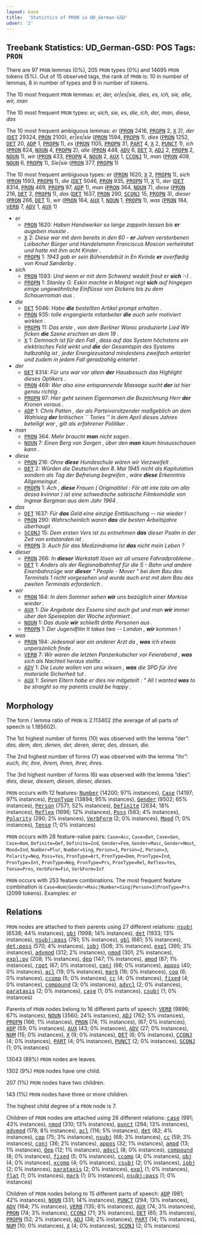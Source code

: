 ```yaml
---
layout: base
title:  'Statistics of PRON in UD_German-GSD'
udver: '2'
---
```


## Treebank Statistics: UD_German-GSD: POS Tags: `PRON`

There are 97 `PRON` lemmas (0%), 205 `PRON` types (0%) and 14695 `PRON` tokens (5%).
Out of 15 observed tags, the rank of `PRON` is: 10 in number of lemmas, 8 in number of types and 9 in number of tokens.

The 10 most frequent `PRON` lemmas: <em>er, der, er|es|sie, dies, es, ich, sie, alle, wir, man</em>

The 10 most frequent `PRON` types:  <em>er, sich, sie, es, die, ich, der, man, diese, das</em>

The 10 most frequent ambiguous lemmas: <em>er</em> (<tt><a href="de_gsd-pos-PRON.html">PRON</a></tt> 2416, <tt><a href="de_gsd-pos-PROPN.html">PROPN</a></tt> 2, <tt><a href="de_gsd-pos-X.html">X</a></tt> 2), <em>der</em> (<tt><a href="de_gsd-pos-DET.html">DET</a></tt> 29324, <tt><a href="de_gsd-pos-PRON.html">PRON</a></tt> 2100), <em>er|es|sie</em> (<tt><a href="de_gsd-pos-PRON.html">PRON</a></tt> 1594, <tt><a href="de_gsd-pos-PROPN.html">PROPN</a></tt> 1), <em>dies</em> (<tt><a href="de_gsd-pos-PRON.html">PRON</a></tt> 1252, <tt><a href="de_gsd-pos-DET.html">DET</a></tt> 20, <tt><a href="de_gsd-pos-ADP.html">ADP</a></tt> 1, <tt><a href="de_gsd-pos-PROPN.html">PROPN</a></tt> 1), <em>es</em> (<tt><a href="de_gsd-pos-PRON.html">PRON</a></tt> 1105, <tt><a href="de_gsd-pos-PROPN.html">PROPN</a></tt> 31, <tt><a href="de_gsd-pos-PART.html">PART</a></tt> 4, <tt><a href="de_gsd-pos-X.html">X</a></tt> 2, <tt><a href="de_gsd-pos-PUNCT.html">PUNCT</a></tt> 1), <em>ich</em> (<tt><a href="de_gsd-pos-PRON.html">PRON</a></tt> 824, <tt><a href="de_gsd-pos-NOUN.html">NOUN</a></tt> 4, <tt><a href="de_gsd-pos-PROPN.html">PROPN</a></tt> 2), <em>alle</em> (<tt><a href="de_gsd-pos-PRON.html">PRON</a></tt> 448, <tt><a href="de_gsd-pos-ADV.html">ADV</a></tt> 6, <tt><a href="de_gsd-pos-DET.html">DET</a></tt> 3, <tt><a href="de_gsd-pos-ADJ.html">ADJ</a></tt> 2, <tt><a href="de_gsd-pos-PROPN.html">PROPN</a></tt> 2, <tt><a href="de_gsd-pos-NOUN.html">NOUN</a></tt> 1), <em>wir</em> (<tt><a href="de_gsd-pos-PRON.html">PRON</a></tt> 433, <tt><a href="de_gsd-pos-PROPN.html">PROPN</a></tt> 4, <tt><a href="de_gsd-pos-NOUN.html">NOUN</a></tt> 2, <tt><a href="de_gsd-pos-AUX.html">AUX</a></tt> 1, <tt><a href="de_gsd-pos-CCONJ.html">CCONJ</a></tt> 1), <em>man</em> (<tt><a href="de_gsd-pos-PRON.html">PRON</a></tt> 409, <tt><a href="de_gsd-pos-NOUN.html">NOUN</a></tt> 6, <tt><a href="de_gsd-pos-PROPN.html">PROPN</a></tt> 1), <em>Sie|sie</em> (<tt><a href="de_gsd-pos-PRON.html">PRON</a></tt> 377, <tt><a href="de_gsd-pos-PROPN.html">PROPN</a></tt> 1)

The 10 most frequent ambiguous types:  <em>er</em> (<tt><a href="de_gsd-pos-PRON.html">PRON</a></tt> 1620, <tt><a href="de_gsd-pos-X.html">X</a></tt> 2, <tt><a href="de_gsd-pos-PROPN.html">PROPN</a></tt> 1), <em>sich</em> (<tt><a href="de_gsd-pos-PRON.html">PRON</a></tt> 1593, <tt><a href="de_gsd-pos-PROPN.html">PROPN</a></tt> 1), <em>die</em> (<tt><a href="de_gsd-pos-DET.html">DET</a></tt> 5046, <tt><a href="de_gsd-pos-PRON.html">PRON</a></tt> 935, <tt><a href="de_gsd-pos-PROPN.html">PROPN</a></tt> 11, <tt><a href="de_gsd-pos-X.html">X</a></tt> 1), <em>der</em> (<tt><a href="de_gsd-pos-DET.html">DET</a></tt> 8314, <tt><a href="de_gsd-pos-PRON.html">PRON</a></tt> 469, <tt><a href="de_gsd-pos-PROPN.html">PROPN</a></tt> 97, <tt><a href="de_gsd-pos-ADP.html">ADP</a></tt> 1), <em>man</em> (<tt><a href="de_gsd-pos-PRON.html">PRON</a></tt> 364, <tt><a href="de_gsd-pos-NOUN.html">NOUN</a></tt> 7), <em>diese</em> (<tt><a href="de_gsd-pos-PRON.html">PRON</a></tt> 216, <tt><a href="de_gsd-pos-DET.html">DET</a></tt> 2, <tt><a href="de_gsd-pos-PROPN.html">PROPN</a></tt> 1), <em>das</em> (<tt><a href="de_gsd-pos-DET.html">DET</a></tt> 1637, <tt><a href="de_gsd-pos-PRON.html">PRON</a></tt> 290, <tt><a href="de_gsd-pos-SCONJ.html">SCONJ</a></tt> 15, <tt><a href="de_gsd-pos-PROPN.html">PROPN</a></tt> 3), <em>dieser</em> (<tt><a href="de_gsd-pos-PRON.html">PRON</a></tt> 266, <tt><a href="de_gsd-pos-DET.html">DET</a></tt> 1), <em>wir</em> (<tt><a href="de_gsd-pos-PRON.html">PRON</a></tt> 164, <tt><a href="de_gsd-pos-AUX.html">AUX</a></tt> 1, <tt><a href="de_gsd-pos-NOUN.html">NOUN</a></tt> 1, <tt><a href="de_gsd-pos-PROPN.html">PROPN</a></tt> 1), <em>was</em> (<tt><a href="de_gsd-pos-PRON.html">PRON</a></tt> 184, <tt><a href="de_gsd-pos-VERB.html">VERB</a></tt> 7, <tt><a href="de_gsd-pos-ADV.html">ADV</a></tt> 1, <tt><a href="de_gsd-pos-AUX.html">AUX</a></tt> 1)


* <em>er</em>
  * <tt><a href="de_gsd-pos-PRON.html">PRON</a></tt> 1620: <em>Haben Handwerker so lange zappeln lassen bis <b>er</b> augeben musste .</em>
  * <tt><a href="de_gsd-pos-X.html">X</a></tt> 2: <em>Diese war mit dem bereits in den 60 - <b>er</b> Jahren verstorbenen Laibacher Bürger und Handelsmann Franciscus Moscon verheiratet und hatte mit ihm acht Kinder .</em>
  * <tt><a href="de_gsd-pos-PROPN.html">PROPN</a></tt> 1: <em>1943 gab er sein Bühnendebüt in En Kvinde <b>er</b> overflødig von Knud Sønderby .</em>
* <em>sich</em>
  * <tt><a href="de_gsd-pos-PRON.html">PRON</a></tt> 1593: <em>Und wenn er mit dem Schwanz wedelt freut er <b>sich</b> :-) .</em>
  * <tt><a href="de_gsd-pos-PROPN.html">PROPN</a></tt> 1: <em>Stanley G. Eskin machte in Maigret regt <b>sich</b> auf hingegen einige ungewöhnliche Einflüsse von Dickens bis zu dem Schauerroman aus .</em>
* <em>die</em>
  * <tt><a href="de_gsd-pos-DET.html">DET</a></tt> 5046: <em>Habe <b>die</b> bestellten Artikel prompt erhalten .</em>
  * <tt><a href="de_gsd-pos-PRON.html">PRON</a></tt> 935: <em>tolle engangierte mitarbeiter <b>die</b> auch sehr motiviert wirkten .</em>
  * <tt><a href="de_gsd-pos-PROPN.html">PROPN</a></tt> 11: <em>Das erste , von dem Berliner Woroc produzierte Lied Wir ficken <b>die</b> Szene erschien an dem 19 .</em>
  * <tt><a href="de_gsd-pos-X.html">X</a></tt> 1: <em>Demnach ist für den Fall , dass auf das System höchstens ein elektrisches Feld wirkt und <b>die</b> der Gesamtspin des Systems halbzahlig ist , jeder Energiezustand mindestens zweifach entartet und zudem in jedem Fall geradzahlig entartet .</em>
* <em>der</em>
  * <tt><a href="de_gsd-pos-DET.html">DET</a></tt> 8314: <em>Für uns war vor allem <b>der</b> Hausbesuch das Highlight dieses Optikers .</em>
  * <tt><a href="de_gsd-pos-PRON.html">PRON</a></tt> 469: <em>Wer also eine entspannende Massage sucht <b>der</b> ist hier genau richtig .</em>
  * <tt><a href="de_gsd-pos-PROPN.html">PROPN</a></tt> 97: <em>Hier geht seinem Eigennamen die Bezeichnung Herr <b>der</b> Kronen voraus .</em>
  * <tt><a href="de_gsd-pos-ADP.html">ADP</a></tt> 1: <em>Chris Patten , der als Parteivorsitzender maßgeblich an dem Wahlsieg <b>der</b> britischen `` Tories '' in dem April dieses Jahres beteiligt war , gilt als erfahrener Politiker .</em>
* <em>man</em>
  * <tt><a href="de_gsd-pos-PRON.html">PRON</a></tt> 364: <em>Mehr braucht <b>man</b> nicht sagen .</em>
  * <tt><a href="de_gsd-pos-NOUN.html">NOUN</a></tt> 7: <em>Einen Berg von Sorgen , über den <b>man</b> kaum hinausschauen kann .</em>
* <em>diese</em>
  * <tt><a href="de_gsd-pos-PRON.html">PRON</a></tt> 216: <em>Ohne <b>diese</b> Hundeschule wären wir Verzweifelt .</em>
  * <tt><a href="de_gsd-pos-DET.html">DET</a></tt> 2: <em>Würden die Deutschen den 8. Mai 1945 nicht als Kapitulation sondern als Tag der Befreiung begreifen , wäre <b>diese</b> Erkenntnis Allgemeingut .</em>
  * <tt><a href="de_gsd-pos-PROPN.html">PROPN</a></tt> 1: <em>Ach , <b>diese</b> Frauen ( Originaltitel : För att inte tala om alla dessa kvinnor ) ist eine schwedische satirische Filmkomödie von Ingmar Bergman aus dem Jahr 1964 .</em>
* <em>das</em>
  * <tt><a href="de_gsd-pos-DET.html">DET</a></tt> 1637: <em>Für <b>das</b> Geld eine einzige Enttäuschung -- nie wieder !</em>
  * <tt><a href="de_gsd-pos-PRON.html">PRON</a></tt> 290: <em>Wahrscheinlich waren <b>das</b> die besten Arbeitsjahre überhaupt .</em>
  * <tt><a href="de_gsd-pos-SCONJ.html">SCONJ</a></tt> 15: <em>Dem ersten Vers ist zu entnehmen <b>das</b> dieser Psalm in der Zeit von entstanden ist .</em>
  * <tt><a href="de_gsd-pos-PROPN.html">PROPN</a></tt> 3: <em>Auch für das Medizindrama Ist <b>das</b> nicht mein Leben ?</em>
* <em>dieser</em>
  * <tt><a href="de_gsd-pos-PRON.html">PRON</a></tt> 266: <em>In <b>dieser</b> Werkstatt lösen wir all unsere Fahradprobleme .</em>
  * <tt><a href="de_gsd-pos-DET.html">DET</a></tt> 1: <em>Anders als der Regionalbahnhof für die S - Bahn und andere Eisenbahnzüge war <b>dieser</b> " People - Mover " bei dem Bau des Terminals 1 nicht vorgesehen und wurde auch erst mit dem Bau des zweiten Terminals erforderlich .</em>
* <em>wir</em>
  * <tt><a href="de_gsd-pos-PRON.html">PRON</a></tt> 164: <em>In dem Sommer sehen <b>wir</b> uns bezüglich einer Markise wieder .</em>
  * <tt><a href="de_gsd-pos-AUX.html">AUX</a></tt> 1: <em>Die Angebote des Essens sind auch gut und man <b>wir</b> immer über den Speiseplan der Woche informiert .</em>
  * <tt><a href="de_gsd-pos-NOUN.html">NOUN</a></tt> 1: <em>Das duale <b>wir</b> schließt dritte Personen aus .</em>
  * <tt><a href="de_gsd-pos-PROPN.html">PROPN</a></tt> 1: <em>Der Jugendfilm It takes two -- London , <b>wir</b> kommen !</em>
* <em>was</em>
  * <tt><a href="de_gsd-pos-PRON.html">PRON</a></tt> 184: <em>Jedesmal war ein anderer Arzt da , <b>was</b> ich etwas unpersönlich finde .</em>
  * <tt><a href="de_gsd-pos-VERB.html">VERB</a></tt> 7: <em>Wir waren die letzten Panzerkutscher vor Feierabend , <b>was</b> sich als Nachteil heraus stellte .</em>
  * <tt><a href="de_gsd-pos-ADV.html">ADV</a></tt> 1: <em>Die Leute wollen von uns wissen , <b>was</b> die SPD für ihre materielle Sicherheit tut .</em>
  * <tt><a href="de_gsd-pos-AUX.html">AUX</a></tt> 1: <em>Seinen Eltern habe er dies nie mitgeteilt : " All I wanted <b>was</b> to be straight so my parents could be happy .</em>

## Morphology

The form / lemma ratio of `PRON` is 2.113402 (the average of all parts of speech is 1.185602).

The 1st highest number of forms (10) was observed with the lemma “der”: <em>das, dem, den, denen, der, deren, derer, des, dessen, die</em>.

The 2nd highest number of forms (7) was observed with the lemma “ihr”: <em>euch, ihr, ihre, ihrem, ihren, ihrer, ihres</em>.

The 3rd highest number of forms (6) was observed with the lemma “dies”: <em>dies, diese, diesem, diesen, dieser, dieses</em>.

`PRON` occurs with 12 features: <tt><a href="de_gsd-feat-Number.html">Number</a></tt> (14200; 97% instances), <tt><a href="de_gsd-feat-Case.html">Case</a></tt> (14197; 97% instances), <tt><a href="de_gsd-feat-PronType.html">PronType</a></tt> (13894; 95% instances), <tt><a href="de_gsd-feat-Gender.html">Gender</a></tt> (9502; 65% instances), <tt><a href="de_gsd-feat-Person.html">Person</a></tt> (7571; 52% instances), <tt><a href="de_gsd-feat-Definite.html">Definite</a></tt> (2634; 18% instances), <tt><a href="de_gsd-feat-Reflex.html">Reflex</a></tt> (1696; 12% instances), <tt><a href="de_gsd-feat-Poss.html">Poss</a></tt> (583; 4% instances), <tt><a href="de_gsd-feat-Polarity.html">Polarity</a></tt> (290; 2% instances), <tt><a href="de_gsd-feat-VerbForm.html">VerbForm</a></tt> (2; 0% instances), <tt><a href="de_gsd-feat-Mood.html">Mood</a></tt> (1; 0% instances), <tt><a href="de_gsd-feat-Tense.html">Tense</a></tt> (1; 0% instances)

`PRON` occurs with 28 feature-value pairs: `Case=Acc`, `Case=Dat`, `Case=Gen`, `Case=Nom`, `Definite=Def`, `Definite=Ind`, `Gender=Fem`, `Gender=Masc`, `Gender=Neut`, `Mood=Ind`, `Number=Plur`, `Number=Sing`, `Person=1`, `Person=2`, `Person=3`, `Polarity=Neg`, `Poss=Yes`, `PronType=Art`, `PronType=Dem`, `PronType=Ind`, `PronType=Int`, `PronType=Neg`, `PronType=Prs`, `PronType=Rel`, `Reflex=Yes`, `Tense=Pres`, `VerbForm=Fin`, `VerbForm=Inf`

`PRON` occurs with 253 feature combinations.
The most frequent feature combination is `Case=Nom|Gender=Masc|Number=Sing|Person=3|PronType=Prs` (2099 tokens).
Examples: <em>er</em>


## Relations

`PRON` nodes are attached to their parents using 27 different relations: <tt><a href="de_gsd-dep-nsubj.html">nsubj</a></tt> (6538; 44% instances), <tt><a href="de_gsd-dep-obj.html">obj</a></tt> (1998; 14% instances), <tt><a href="de_gsd-dep-det.html">det</a></tt> (1933; 13% instances), <tt><a href="de_gsd-dep-nsubj-pass.html">nsubj:pass</a></tt> (781; 5% instances), <tt><a href="de_gsd-dep-obl.html">obl</a></tt> (681; 5% instances), <tt><a href="de_gsd-dep-det-poss.html">det:poss</a></tt> (570; 4% instances), <tt><a href="de_gsd-dep-iobj.html">iobj</a></tt> (508; 3% instances), <tt><a href="de_gsd-dep-expl.html">expl</a></tt> (395; 3% instances), <tt><a href="de_gsd-dep-advmod.html">advmod</a></tt> (312; 2% instances), <tt><a href="de_gsd-dep-nmod.html">nmod</a></tt> (301; 2% instances), <tt><a href="de_gsd-dep-expl-pv.html">expl:pv</a></tt> (208; 1% instances), <tt><a href="de_gsd-dep-dep.html">dep</a></tt> (147; 1% instances), <tt><a href="de_gsd-dep-amod.html">amod</a></tt> (87; 1% instances), <tt><a href="de_gsd-dep-root.html">root</a></tt> (67; 0% instances), <tt><a href="de_gsd-dep-conj.html">conj</a></tt> (66; 0% instances), <tt><a href="de_gsd-dep-appos.html">appos</a></tt> (40; 0% instances), <tt><a href="de_gsd-dep-acl.html">acl</a></tt> (19; 0% instances), <tt><a href="de_gsd-dep-mark.html">mark</a></tt> (16; 0% instances), <tt><a href="de_gsd-dep-cop.html">cop</a></tt> (6; 0% instances), <tt><a href="de_gsd-dep-ccomp.html">ccomp</a></tt> (5; 0% instances), <tt><a href="de_gsd-dep-cc.html">cc</a></tt> (4; 0% instances), <tt><a href="de_gsd-dep-fixed.html">fixed</a></tt> (4; 0% instances), <tt><a href="de_gsd-dep-compound.html">compound</a></tt> (3; 0% instances), <tt><a href="de_gsd-dep-advcl.html">advcl</a></tt> (2; 0% instances), <tt><a href="de_gsd-dep-parataxis.html">parataxis</a></tt> (2; 0% instances), <tt><a href="de_gsd-dep-case.html">case</a></tt> (1; 0% instances), <tt><a href="de_gsd-dep-csubj.html">csubj</a></tt> (1; 0% instances)

Parents of `PRON` nodes belong to 16 different parts of speech: <tt><a href="de_gsd-pos-VERB.html">VERB</a></tt> (9896; 67% instances), <tt><a href="de_gsd-pos-NOUN.html">NOUN</a></tt> (3560; 24% instances), <tt><a href="de_gsd-pos-ADJ.html">ADJ</a></tt> (762; 5% instances), <tt><a href="de_gsd-pos-PROPN.html">PROPN</a></tt> (166; 1% instances), <tt><a href="de_gsd-pos-PRON.html">PRON</a></tt> (74; 1% instances),  (67; 0% instances), <tt><a href="de_gsd-pos-ADP.html">ADP</a></tt> (59; 0% instances), <tt><a href="de_gsd-pos-AUX.html">AUX</a></tt> (43; 0% instances), <tt><a href="de_gsd-pos-ADV.html">ADV</a></tt> (27; 0% instances), <tt><a href="de_gsd-pos-NUM.html">NUM</a></tt> (15; 0% instances), <tt><a href="de_gsd-pos-X.html">X</a></tt> (9; 0% instances), <tt><a href="de_gsd-pos-DET.html">DET</a></tt> (6; 0% instances), <tt><a href="de_gsd-pos-CCONJ.html">CCONJ</a></tt> (4; 0% instances), <tt><a href="de_gsd-pos-PART.html">PART</a></tt> (4; 0% instances), <tt><a href="de_gsd-pos-PUNCT.html">PUNCT</a></tt> (2; 0% instances), <tt><a href="de_gsd-pos-SCONJ.html">SCONJ</a></tt> (1; 0% instances)

13043 (89%) `PRON` nodes are leaves.

1302 (9%) `PRON` nodes have one child.

207 (1%) `PRON` nodes have two children.

143 (1%) `PRON` nodes have three or more children.

The highest child degree of a `PRON` node is 7.

Children of `PRON` nodes are attached using 26 different relations: <tt><a href="de_gsd-dep-case.html">case</a></tt> (991; 43% instances), <tt><a href="de_gsd-dep-nmod.html">nmod</a></tt> (310; 13% instances), <tt><a href="de_gsd-dep-punct.html">punct</a></tt> (294; 13% instances), <tt><a href="de_gsd-dep-advmod.html">advmod</a></tt> (178; 8% instances), <tt><a href="de_gsd-dep-acl.html">acl</a></tt> (116; 5% instances), <tt><a href="de_gsd-dep-det.html">det</a></tt> (82; 4% instances), <tt><a href="de_gsd-dep-cop.html">cop</a></tt> (75; 3% instances), <tt><a href="de_gsd-dep-nsubj.html">nsubj</a></tt> (68; 3% instances), <tt><a href="de_gsd-dep-cc.html">cc</a></tt> (59; 3% instances), <tt><a href="de_gsd-dep-conj.html">conj</a></tt> (36; 2% instances), <tt><a href="de_gsd-dep-appos.html">appos</a></tt> (32; 1% instances), <tt><a href="de_gsd-dep-amod.html">amod</a></tt> (13; 1% instances), <tt><a href="de_gsd-dep-dep.html">dep</a></tt> (12; 1% instances), <tt><a href="de_gsd-dep-advcl.html">advcl</a></tt> (8; 0% instances), <tt><a href="de_gsd-dep-compound.html">compound</a></tt> (8; 0% instances), <tt><a href="de_gsd-dep-fixed.html">fixed</a></tt> (5; 0% instances), <tt><a href="de_gsd-dep-ccomp.html">ccomp</a></tt> (4; 0% instances), <tt><a href="de_gsd-dep-obj.html">obj</a></tt> (4; 0% instances), <tt><a href="de_gsd-dep-xcomp.html">xcomp</a></tt> (4; 0% instances), <tt><a href="de_gsd-dep-csubj.html">csubj</a></tt> (2; 0% instances), <tt><a href="de_gsd-dep-iobj.html">iobj</a></tt> (2; 0% instances), <tt><a href="de_gsd-dep-parataxis.html">parataxis</a></tt> (2; 0% instances), <tt><a href="de_gsd-dep-expl.html">expl</a></tt> (1; 0% instances), <tt><a href="de_gsd-dep-flat.html">flat</a></tt> (1; 0% instances), <tt><a href="de_gsd-dep-mark.html">mark</a></tt> (1; 0% instances), <tt><a href="de_gsd-dep-nsubj-pass.html">nsubj:pass</a></tt> (1; 0% instances)

Children of `PRON` nodes belong to 15 different parts of speech: <tt><a href="de_gsd-pos-ADP.html">ADP</a></tt> (981; 42% instances), <tt><a href="de_gsd-pos-NOUN.html">NOUN</a></tt> (331; 14% instances), <tt><a href="de_gsd-pos-PUNCT.html">PUNCT</a></tt> (294; 13% instances), <tt><a href="de_gsd-pos-ADV.html">ADV</a></tt> (164; 7% instances), <tt><a href="de_gsd-pos-VERB.html">VERB</a></tt> (135; 6% instances), <tt><a href="de_gsd-pos-AUX.html">AUX</a></tt> (74; 3% instances), <tt><a href="de_gsd-pos-PRON.html">PRON</a></tt> (74; 3% instances), <tt><a href="de_gsd-pos-CCONJ.html">CCONJ</a></tt> (71; 3% instances), <tt><a href="de_gsd-pos-DET.html">DET</a></tt> (65; 3% instances), <tt><a href="de_gsd-pos-PROPN.html">PROPN</a></tt> (52; 2% instances), <tt><a href="de_gsd-pos-ADJ.html">ADJ</a></tt> (38; 2% instances), <tt><a href="de_gsd-pos-PART.html">PART</a></tt> (14; 1% instances), <tt><a href="de_gsd-pos-NUM.html">NUM</a></tt> (10; 0% instances), <tt><a href="de_gsd-pos-X.html">X</a></tt> (4; 0% instances), <tt><a href="de_gsd-pos-SCONJ.html">SCONJ</a></tt> (2; 0% instances)

